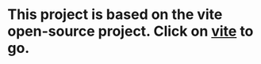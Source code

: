 # This project is based on the vite open-source project. Click on [vite](https://github.com/vitejs/vite) to go.
